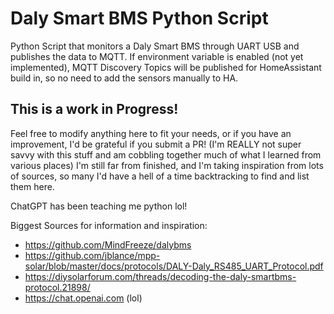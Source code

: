 # Daly Smart BMS Python Script
Python Script that monitors a Daly Smart BMS through UART USB and publishes the data to MQTT. If environment variable is enabled (not yet implemented), MQTT Discovery Topics will be published for HomeAssistant build in, so no need to add the sensors manually to HA.

## This is a work in Progress!
Feel free to modify anything here to fit your needs, or if you have an improvement, I'd be grateful if you submit a PR! (I'm REALLY not super savvy with this stuff and am cobbling together much of what I learned from various places)
I'm still far from finished, and I'm taking inspiration from lots of sources, so many I'd have a hell of a time backtracking to find and list them here.

ChatGPT has been teaching me python lol!

Biggest Sources for information and inspiration:
- https://github.com/MindFreeze/dalybms
- https://github.com/jblance/mpp-solar/blob/master/docs/protocols/DALY-Daly_RS485_UART_Protocol.pdf
- https://diysolarforum.com/threads/decoding-the-daly-smartbms-protocol.21898/
- https://chat.openai.com (lol)
